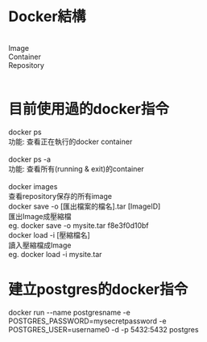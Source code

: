 # Docker結構
<br>
Image<br>
Container<br>
Repository<br>
<br>

# 目前使用過的docker指令

docker ps <br>
功能: 查看正在執行的docker container <br>
<br>
docker ps -a <br>
功能: 查看所有(running & exit)的container <br>
<br>
docker images <br>
查看repository保存的所有image <br>
docker save -o [匯出檔案的檔名].tar [ImageID]<br>
匯出Image成壓縮檔 <br>
eg. docker save -o mysite.tar f8e3f0d10bf <br>
docker load -i [壓縮檔名] <br>
讀入壓縮檔成Image <br>
eg. docker load -i mysite.tar

# 建立postgres的docker指令

docker run --name postgresname -e POSTGRES_PASSWORD=mysecretpassword -e POSTGRES_USER=username0 -d -p 5432:5432 postgres
